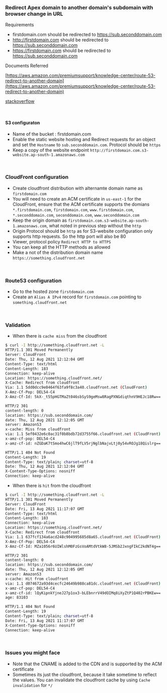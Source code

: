 ### Redirect Apex domain to another domain's subdomain with browser change in URL

Requirements

- firstdomain.com should be redirected to https://sub.seconddomain.com
- http://firstdomain.com should be redirected to https://sub.seconddomain.com
- https://firstdomain.com should be redirected to https://sub.seconddomain.com


Documents Referred

[https://aws.amazon.com/premiumsupport/knowledge-center/route-53-redirect-to-another-domain](https://aws.amazon.com/premiumsupport/knowledge-center/route-53-redirect-to-another-domain)

[stackoverflow](https://stackoverflow.com/questions/10115799/set-up-dns-based-url-forwarding-in-amazon-route53/14289082#14289082)


<br>

#### S3 configuraton

- Name of the bucket : firstdomain.com
- Enable the static website hosting and Redirect requests for an object and set the `Hostname` to `sub.seconddomain.com`. Protocol should be `https`
- Keep a copy of the website endpoint `http://firstdomain.com.s3-website.ap-south-1.amazonaws.com`


<br>

### CloudFront configuration

- Create cloudfront distribution with alternamte domain name as `firstdomain.com`
- You will need to create an ACM certificate in `us-east-1` for the CloudFront, ensure that the 
  ACM certificate supports the domians `*.firstdomain.com`, `firstdomain.com`, `www.firstdomain.com`, `*.seconddomain.com`, `seconddomain.com`, `www.seconddomain.com`
- Keep the origin domain as `firstdomain.com.s3-website.ap-south-1.amazonaws.com`, what noted in previous step without the `http`
- Origin Protocol should be `http` as for S3-website configuration only supports http requests. So the http port will also be 80
- Viewer, protocol policy `Redirect HTTP to HTTPS`
- You can keep all the HTTP methods as allowed
- Make a not of the distribution domain name `https://something.cloudfront.net`


<br>

### Route53 configuration

- Go to the hosted zone `firstdomain.com` 
- Create an `Alias A IPv4` record for `firstdomain.com` pointing to `something.cloudfront.net`


<br>

### Validation

- When there is `cache miss` from the cloudfront

```bash
$ curl -I http://something.cloudfront.net -L
HTTP/1.1 301 Moved Permanently
Server: CloudFront
Date: Thu, 12 Aug 2021 12:12:04 GMT
Content-Type: text/html
Content-Length: 183
Connection: keep-alive
Location: https://something.cloudfront.net/
X-Cache: Redirect from cloudfront
Via: 1.1 5dd0dcc9e0464f63fa9f8c3a40.cloudfront.net (CloudFront)
X-Amz-Cf-Pop: DEL54-C4
X-Amz-Cf-Id: 5kX-_t55pHGTMaZt046sbSyS9geMsw8RagPXNGdiqthnV9HEJc18Rw==

HTTP/2 301
content-length: 0
location: https://sub.seconddomain.com/
date: Thu, 12 Aug 2021 12:12:05 GMT
server: AmazonS3
x-cache: Miss from cloudfront
via: 1.1 5ef0432e6c0ac31f0b8bdb72d3755f66.cloudfront.net (CloudFront)
x-amz-cf-pop: DEL54-C4
x-amz-cf-id: nZGDaK7tSmo4hwC6jlT9fLV5rjNglbNajvLtj0y54vROJg18Qislrg==

HTTP/1.1 404 Not Found
Content-Length: 19
Content-Type: text/plain; charset=utf-8
Date: Thu, 12 Aug 2021 12:12:04 GMT
X-Content-Type-Options: nosniff
Connection: keep-alive
```

- When there is `hit` from the cloudfront

```bash
$ curl -I http://something.cloudfront.net -L
HTTP/1.1 301 Moved Permanently
Server: CloudFront
Date: Fri, 13 Aug 2021 11:17:07 GMT
Content-Type: text/html
Content-Length: 183
Connection: keep-alive
Location: https://something.cloudfront.net/
X-Cache: Redirect from cloudfront
Via: 1.1 637fcf134a6acd248c904995685d8a65.cloudfront.net (CloudFront)
X-Amz-Cf-Pop: DEL54-C4
X-Amz-Cf-Id: MZa1056r6UIWlshM0FzGsVoAMtdVtkW8-5JMSb2JxngFIkC2kdNT4g==

HTTP/2 301
content-length: 0
location: https://sub.seconddomain.com/
date: Thu, 12 Aug 2021 12:12:05 GMT
server: AmazonS3
x-cache: Hit from cloudfront
via: 1.1 d074672a93d4cecfc24649b988ca81dc.cloudfront.net (CloudFront)
x-amz-cf-pop: DEL54-C4
x-amz-cf-id: lQyKipnkYjneJ27p1ox3-bLEbnrrV49dOIMq8iXyZtP1Q402rPBKEw==
age: 83103

HTTP/1.1 404 Not Found
Content-Length: 19
Content-Type: text/plain; charset=utf-8
Date: Fri, 13 Aug 2021 11:17:07 GMT
X-Content-Type-Options: nosniff
Connection: keep-alive
```


<br>

### Issues you might face

- Note that the CNAME is added to the CDN and is supported by the ACM certificate
- Sometimes its just the cloudfront, because it take sometime to reflect the values. You can invalidate the cloudfront cache 
  by using `Cache invalidation` for `*/`
